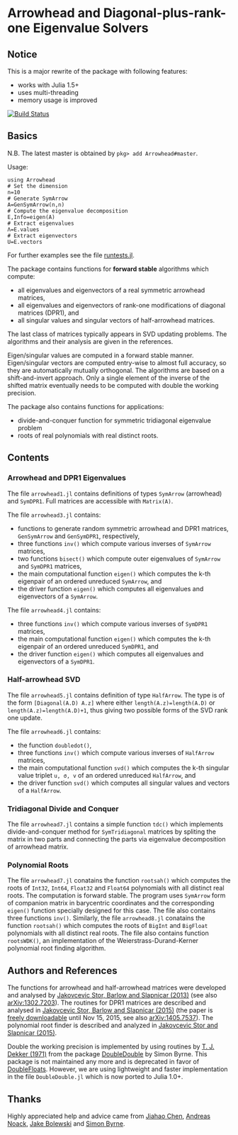 # Arrowhead and Diagonal-plus-rank-one Eigenvalue Solvers


## Notice

This is a major rewrite of the package with following features:
* works with Julia 1.5+
* uses multi-threading
* memory usage is improved

[![Build Status](https://travis-ci.org/ivanslapnicar/Arrowhead.jl.svg?branch=master)](https://travis-ci.org/ivanslapnicar/Arrowhead.jl?branch=master)



## Basics

N.B. The latest master is obtained by
`pkg> add Arrowhead#master`.

Usage:

```
using Arrowhead
# Set the dimension
n=10
# Generate SymArrow
A=GenSymArrow(n,n)
# Compute the eigenvalue decomposition
E,Info=eigen(A)
# Extract eigenvalues
Λ=E.values
# Extract eigenvectors
U=E.vectors
```

For further examples see the file [runtests.jl](tests/runtests.jl).

The package contains functions for __forward stable__ algorithms which compute:
* all eigenvalues and eigenvectors of a real symmetric arrowhead matrices,
* all eigenvalues and eigenvectors of rank-one modifications of diagonal matrices (DPR1), and
* all singular values and singular vectors of half-arrowhead matrices.

The last class of matrices typically appears in SVD updating problems.
The algorithms and their analysis are given in the references.

Eigen/singular values are computed in a forward stable manner. Eigen/singular vectors are
computed entry-wise to almost full accuracy, so they are automatically mutually
orthogonal.  The algorithms are based on a shift-and-invert approach.  Only a
single element of the inverse of the shifted matrix eventually needs to
be computed with double the working precision.

The package also contains functions for applications:
* divide-and-conquer function for symmetric tridiagonal eigenvalue problem
* roots of real polynomials with real distinct roots.


## Contents

### Arrowhead and DPR1 Eigenvalues

The file `arrowhead1.jl` contains definitions of types
`SymArrow` (arrowhead) and `SymDPR1`. Full matrices are accessible
with `Matrix(A)`.

The file `arrowhead3.jl` contains:
* functions to generate random symmetric
arrowhead and DPR1 matrices, `GenSymArrow` and `GenSymDPR1`, respectively,
* three functions `inv()` which compute various inverses of `SymArrow`
matrices,
* two functions `bisect()` which compute outer eigenvalues of
`SymArrow` and `SymDPR1` matrices,
* the main computational function `eigen()` which
computes the k-th eigenpair of an ordered unreduced  `SymArrow`,
and
* the driver function `eigen()` which computes all eigenvalues and
eigenvectors of a `SymArrow`.

The file `arrowhead4.jl` contains:
* three functions `inv()` which compute
various inverses of `SymDPR1` matrices,
* the main computational function `eigen()`
which computes the k-th eigenpair of an ordered unreduced `SymDPR1`,
and
* the driver function `eigen()` which computes all eigenvalues and
eigenvectors of a `SymDPR1`.

### Half-arrowhead SVD

The file `arrowhead5.jl` contains definition of type `HalfArrow`. The type is
of the form `[Diagonal(A.D) A.z]` where either
`length(A.z)=length(A.D)`
or `length(A.z)=length(A.D)+1`, thus giving two possible
forms of the SVD rank one update.  

The file `arrowhead6.jl` contains:
* the function `doubledot()`,
* three functions `inv()` which compute
various inverses of `HalfArrow` matrices,
* the main computational function `svd()`
which computes the k-th singular value triplet `u, σ, v` of an ordered
unreduced `HalfArrow`,  and
* the driver function `svd()` which computes all
singular values and vectors of a `HalfArrow`.

### Tridiagonal Divide and Conquer

The file `arrowhead7.jl` contains a simple function `tdc()` which implements
divide-and-conquer method for `SymTridiagonal` matrices by spliting the matrix
in two parts  and connecting the parts via eigenvalue decomposition of
arrowhead matrix.

### Polynomial Roots

The file `arrowhead7.jl` conatains the function `rootsah()` which computes the
roots of `Int32`, `Int64`, `Float32` and `Float64` polynomials with all distinct
real roots. The computation is
forward stable. The program uses `SymArrow` form of companion matrix in
barycentric coordinates and
the corresponding `eigen()` function specially designed for this case.
The file also contains three functions `inv()`. Similarly, the file
`arrowhead8.jl` conatains the function `rootsah()` which computes the
roots of `BigInt` and `BigFloat` polynomials with all distinct real roots.
The file also contains function `rootsWDK()`, an implementation of the
Weierstrass-Durand-Kerner polynomial root finding algorithm.


## Authors and References

The functions for arrowhead and half-arrowhead matrices
were developed and analysed by [Jakovcevic Stor, Barlow and
Slapnicar (2013)][JSB2013]
(see also [arXiv:1302.7203][JSB2013a]).
The routines for DPR1 matrices are described and analysed in [Jakovcevic
Stor, Barlow and Slapnicar (2015)][JSB2015] (the paper is
[freely downloadable](http://authors.elsevier.com/a/1Rmlt5YnCLEdU) until
Nov 15, 2015, see also [arXiv:1405.7537][JSB2015a]). The polynomial root finder is described and analyzed
in [Jakovcevic Stor and Slapnicar (2015)][JS2015].

Double the working precision is implemented by using routines by
[T. J. Dekker (1971)][dekker1971] from the package [DoubleDouble][byrne2014]
by Simon Byrne. This package is not maintained any more and is deprecated in favor of
[DoubleFloats](https://github.com/JuliaMath/DoubleFloats.jl). However,
we are using lightweight and faster implementation in the file `DoubleDouble.jl`
which is now ported to Julia 1.0+.

## Thanks

Highly appreciated help and advice came from [Jiahao Chen][jiahao],
[Andreas Noack][andreasnoack], [Jake Bolewski][jakebolewski] and
[Simon Byrne][simonbyrne].


[JSB2013]: http://www.sciencedirect.com/science/article/pii/S0024379513006265 "Nevena Jakovcevic Stor, Ivan Slapnicar and Jesse L. Barlow, 'Accurate eigenvalue decomposition of real symmetric arrowhead matrices and applications', Linear Algebra and its Applications, Vol. 464 (2015) 62-89, DOI: 10.1016/j.laa.2013.10.007"

[JSB2013a]: http://arxiv.org/abs/1302.7203 "Nevena Jakovcevic Stor, Ivan Slapnicar and Jesse L. Barlow, 'Accurate eigenvalue decomposition of arrowhead matrices and applications', arXiv:1302.7203v3"

[JSB2015]: http://www.sciencedirect.com/science/article/pii/S0024379515005406 "Nevena Jakovcevic Stor, Ivan Slapnicar and Jesse L. Barlow, 'Forward stable eigenvalue decomposition of rank-one modifications of diagonal matrices', Linear Algebra and its Applications, Vol. 487 (2015) 301-315, DOI: 10.1016/j.laa.2015.09.025"

[JSB2015a]: http://arxiv.org/abs/1405.7537 "Nevena Jakovcevic Stor, Ivan Slapnicar and Jesse L. Barlow, 'Forward stable eigenvalue decomposition of rank-one modifications of diagonal matrices', arXiv:1405.7537v2"

[JS2015]: http://arxiv.org/abs/1509.06224 "Nevena Jakovcevic Stor and Ivan Slapnicar, 'Forward stable computation of roots of real polynomials with real simple roots', arXiv:1509.06224v1"

[dekker1971]: http://link.springer.com/article/10.1007%2FBF01397083  "T.J. Dekker (1971) 'A floating-point technique for extending the available precision', Numerische Mathematik, Volume 18, Issue 3, pp 224-242"

[byrne2014]: https://github.com/simonbyrne/DoubleDouble.jl

[jiahao]: https://github.com/jiahao
[andreasnoack]: https://github.com/andreasnoack
[jakebolewski]: https://github.com/jakebolewski
[simonbyrne]: https://github.com/simonbyrne
